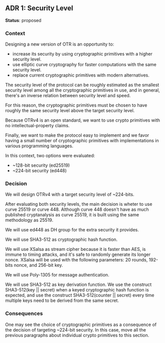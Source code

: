 ## ADR 1: Security Level

**Status**: proposed

### Context

Designing a new version of OTR is an opportunity to:

- increase its security by using cryptographic primitives with a higher
security level.
- use elliptic curve cryptography for faster computations with the same
security level.
- replace current cryptographic primitives with modern alternatives.

The security level of the protocol can be roughly estimated as the smallest
security level among all the cryptographic primitives in use, and in general,
there's an inverse relation between security level and speed.

For this reason, the cryptographic primitives must be chosen to have roughly
the same security level above the target security level.

Because OTRv4 is an open standard, we want to use crypto primitives with no
intellectual-property claims.

Finally, we want to make the protocol easy to implement and we favor having
a small number of cryptographic primitives with implementations in various
programming languages.

In this context, two options were evaluated:

- ~128-bit security (ed25519)
- ~224-bit security (ed448)

### Decision

We will design OTRv4 with a target security level of ~224-bits.

After evaluating both security levels, the main decision is wheter to use curve
25519 or curve 448. Although curve 448 doesn't have as much published
cryptanalysis as curve 25519, it is built using the same methodology as 25519.

We will use ed448 as DH group for the extra security it provides.

We will use SHA3-512 as cryptographic hash function.

We will use XSalsa as stream cipher because it is faster than AES, is immune to
timing attacks, and it's safe to randomly generate its longer nonce. XSalsa will 
be used with the following parameters: 20 rounds, 192-bits nonce, and 256-bit key.

We will use Poly-1305 for message authentication.

We will use SHA3-512 as key derivation function. We use the construct
SHA3-512(key || secret) when a keyed cryptographic hash function is expected,
and use the construct SHA3-512(counter || secret) every time multiple keys need
to be derived from the same secret.

### Consequences

One may see the choice of cryptographic primitives as a consequence of the
decision of targeting ~224-bit security. In this case, move all the previous
paragraphs about individual crypto primitives to this section.

